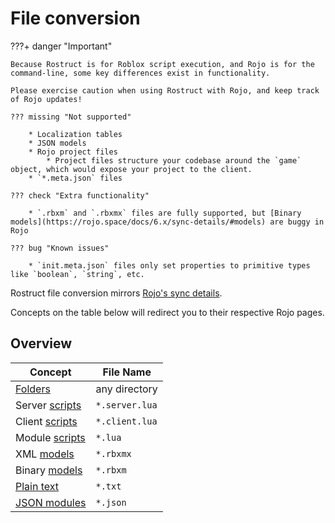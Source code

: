 # File conversion

???+ danger "Important"

	Because Rostruct is for Roblox script execution, and Rojo is for the command-line, some key differences exist in functionality.
	
	Please exercise caution when using Rostruct with Rojo, and keep track of Rojo updates!

	??? missing "Not supported"

		* Localization tables
		* JSON models
		* Rojo project files
			* Project files structure your codebase around the `game` object, which would expose your project to the client.
		* `*.meta.json` files

	??? check "Extra functionality"

		* `.rbxm` and `.rbxmx` files are fully supported, but [Binary models](https://rojo.space/docs/6.x/sync-details/#models) are buggy in Rojo

	??? bug "Known issues"

		* `init.meta.json` files only set properties to primitive types like `boolean`, `string`, etc.

Rostruct file conversion mirrors [Rojo's sync details](https://rojo.space/docs/6.x/sync-details/).

Concepts on the table below will redirect you to their respective Rojo pages.

## Overview

| Concept                                                                | File Name      |
| ---------------------------------------------------------------------- | -------------- |
| [Folders](https://rojo.space/docs/6.x/sync-details/#folders)           | any directory  |
| Server [scripts](https://rojo.space/docs/6.x/sync-details/#scripts)    | `*.server.lua` |
| Client [scripts](https://rojo.space/docs/6.x/sync-details/#scripts)    | `*.client.lua` |
| Module [scripts](https://rojo.space/docs/6.x/sync-details/#scripts)    | `*.lua`        |
| XML [models](https://rojo.space/docs/6.x/sync-details/#models)         | `*.rbxmx`      |
| Binary [models](https://rojo.space/docs/6.x/sync-details/#models)      | `*.rbxm`       |
| [Plain text](https://rojo.space/docs/6.x/sync-details/#plain-text)     | `*.txt`        |
| [JSON modules](https://rojo.space/docs/6.x/sync-details/#json-modules) | `*.json`       |
